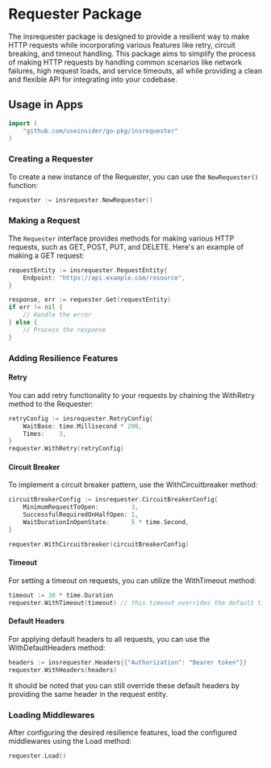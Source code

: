 # Requester Package

The insrequester package is designed to provide a resilient way to make HTTP requests while incorporating various features like retry, circuit breaking, and timeout handling. This package aims to simplify the process of making HTTP requests by handling common scenarios like network failures, high request loads, and service timeouts, all while providing a clean and flexible API for integrating into your codebase.


## Usage in Apps

```go
import (
    "github.com/useinsider/go-pkg/insrequester"
)
```

### Creating a Requester
To create a new instance of the Requester, you can use the `NewRequester()` function:

```go
requester := insrequester.NewRequester()
```

### Making a Request
The `Requester` interface provides methods for making various HTTP requests, such as GET, POST, PUT, and DELETE. Here's an example of making a GET request:

```go
requestEntity := insrequester.RequestEntity{
    Endpoint: "https://api.example.com/resource",
}

response, err := requester.Get(requestEntity)
if err != nil {
    // Handle the error
} else {
    // Process the response
}
```

### Adding Resilience Features
#### Retry
You can add retry functionality to your requests by chaining the WithRetry method to the Requester:

```go
retryConfig := insrequester.RetryConfig{
    WaitBase: time.Millisecond * 200,
    Times:    3,
}
requester.WithRetry(retryConfig)
```
#### Circuit Breaker
To implement a circuit breaker pattern, use the WithCircuitbreaker method:

```go
circuitBreakerConfig := insrequester.CircuitBreakerConfig{
    MinimumRequestToOpen:         3,
    SuccessfulRequiredOnHalfOpen: 1,
    WaitDurationInOpenState:      5 * time.Second,
}

requester.WithCircuitbreaker(circuitBreakerConfig)
```
#### Timeout
For setting a timeout on requests, you can utilize the WithTimeout method:

```go
timeout := 30 * time.Duration
requester.WithTimeout(timeout) // this timeout overrides the default timeout
```

#### Default Headers
For applying default headers to all requests, you can use the WithDefaultHeaders method:

```go
headers := insrequester.Headers{{"Authorization": "Bearer token"}}
requester.WithHeaders(headers)
```
It should be noted that you can still override these default headers by providing the same header in the request entity.


### Loading Middlewares
After configuring the desired resilience features, load the configured middlewares using the Load method:

```go
requester.Load()
```
